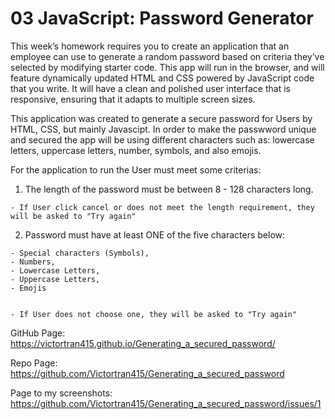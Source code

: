 # 03 JavaScript: Password Generator

This week’s homework requires you to create an application that an employee can use to generate a random password based on criteria they’ve selected by modifying starter code. This app will run in the browser, and will feature dynamically updated HTML and CSS powered by JavaScript code that you write. It will have a clean and polished user interface that is responsive, ensuring that it adapts to multiple screen sizes.

This application was created to generate a secure password for Users by HTML, CSS, but mainly Javascipt. In order to make the passwword unique and secured the app will be using different characters such as: lowercase letters, uppercase letters, number, symbols, and also emojis. 

For the application to run the User must meet some criterias:
  1. The length of the password must be between 8 - 128 characters long.

    - If User click cancel or does not meet the length requirement, they will be asked to "Try again"
  
  2. Password must have at least ONE of the five characters below:

    - Special characters (Symbols),
    - Numbers,
    - Lowercase Letters,
    - Uppercase Letters,
    - Emojis
    

    - If User does not choose one, they will be asked to "Try again"


GitHub Page:
  https://victortran415.github.io/Generating_a_secured_password/

Repo Page:
  https://github.com/Victortran415/Generating_a_secured_password

Page to my screenshots:
  https://github.com/Victortran415/Generating_a_secured_password/issues/1